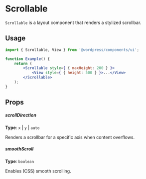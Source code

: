# Scrollable

`Scrollable` is a layout component that renders a stylized scrollbar.

## Usage

```jsx
import { Scrollable, View } from '@wordpress/components/ui';

function Example() {
	return (
		<Scrollable style={ { maxHeight: 200 } }>
			<View style={ { height: 500 } }>...</View>
		</Scrollable>
	);
}
```

## Props

##### scrollDirection

**Type**: `x` | `y` | `auto`

Renders a scrollbar for a specific axis when content overflows.

##### smoothScroll

**Type**: `boolean`

Enables (CSS) smooth scrolling.
